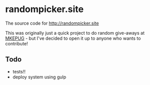 # randompicker.site
The source code for http://randompicker.site

This was originally just a quick project to do random give-aways at [MKEPUG](http://mkepug.org) - but I've decided to open it up to anyone who wants to contribute!

## Todo

- tests!!
- deploy system using gulp
